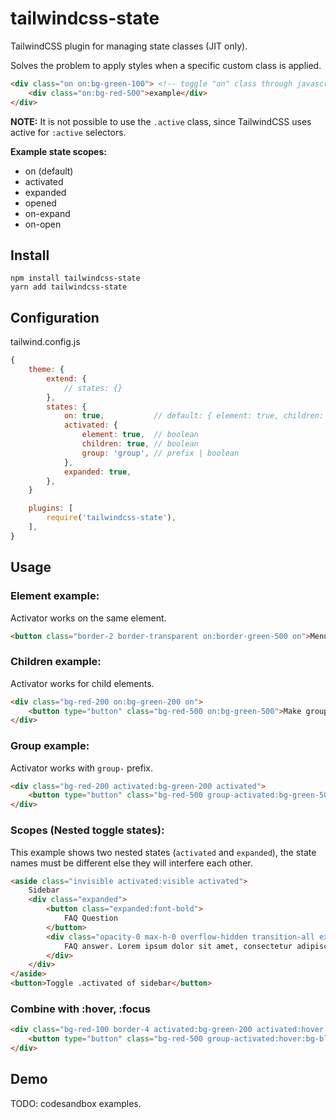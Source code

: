 # tailwindcss-state

TailwindCSS plugin for managing state classes (JIT only).

Solves the problem to apply styles when a specific custom class is applied.

```html
<div class="on on:bg-green-100"> <!-- toggle "on" class through javascript -->
    <div class="on:bg-red-500">example</div>
</div>
```

**NOTE:** It is not possible to use the `.active` class, since TailwindCSS uses active for `:active` selectors.

**Example state scopes:**

- on (default)
- activated
- expanded
- opened
- on-expand
- on-open

## Install

```shell
npm install tailwindcss-state
yarn add tailwindcss-state
```

## Configuration

tailwind.config.js
```js
{
    theme: {
        extend: {
            // states: {}
        },
        states: {
            on: true,           // default: { element: true, children: true, group: false }
            activated: {
                element: true,  // boolean
                children: true, // boolean
                group: 'group', // prefix | boolean
            },
            expanded: true,
        },
    }

    plugins: [
        require('tailwindcss-state'),
    ],
}
```

## Usage

### Element example:

Activator works on the same element.

```html
<button class="border-2 border-transparent on:border-green-500 on">Menu item</button>
```

### Children example:

Activator works for child elements.

```html
<div class="bg-red-200 on:bg-green-200 on">
    <button type="button" class="bg-red-500 on:bg-green-500">Make group active</button>
</div>
```

### Group example:

Activator works with `group-` prefix.

```html
<div class="bg-red-200 activated:bg-green-200 activated">
    <button type="button" class="bg-red-500 group-activated:bg-green-500">Make group active</button>
</div>
```

### Scopes (Nested toggle states):

This example shows two nested states (`activated` and `expanded`), the state names must be different else they will interfere each other.

```html
<aside class="invisible activated:visible activated">
    Sidebar
    <div class="expanded">
        <button class="expanded:font-bold">
            FAQ Question
        </button>
        <div class="opacity-0 max-h-0 overflow-hidden transition-all expanded:max-h-[40rem] expanded:opacity-100">
            FAQ answer. Lorem ipsum dolor sit amet, consectetur adipiscing elit. Integer tempus, velit at mattis hendrerit Lorem ipsum dolor sit amet, consectetur adipiscing elit. Integer tempus, velit at mattis hendrerit.
        </div>
    </div>
</aside>
<button>Toggle .activated of sidebar</button>
```

### Combine with :hover, :focus

```html
<div class="bg-red-100 border-4 activated:bg-green-200 activated:hover:bg-blue-500 activated:border-green-400">
    <button type="button" class="bg-red-500 group-activated:hover:bg-blue-600">Activate</button>
</div>
```

## Demo

TODO: codesandbox examples.
